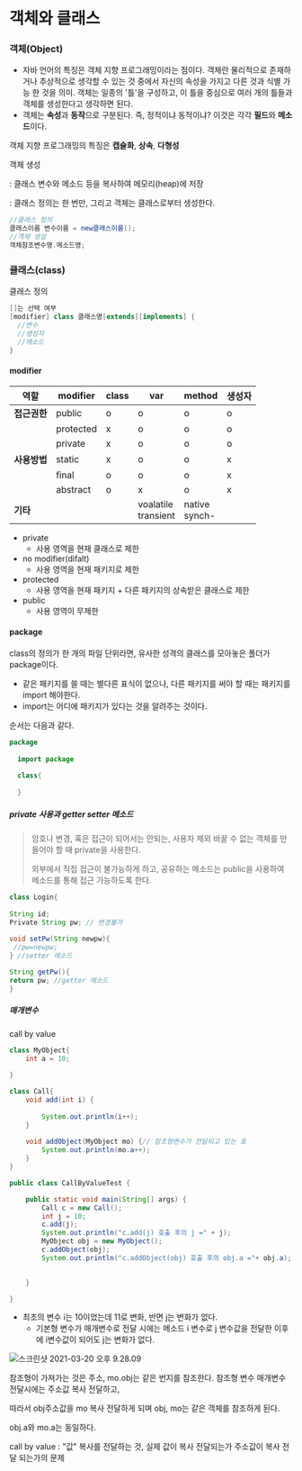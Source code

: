 # 객체와 클래스



### 객체(Object)

* 자바 언어의 특징은 객체 지향 프로그래밍이라는 점이다. 객체란 물리적으로 존재하거나 추상적으로 생각할 수 있는 것 중에서 자신의 속성을 가지고 다른 것과 식별 가능 한 것을 의미. 객체는 일종의 '틀'을 구성하고, 이 틀을 중심으로 여러 개의 틀들과 객체를 생성한다고 생각하면 된다. 
* 객체는 **속성**과 **동작**으로 구분된다. 즉, 정적이냐 동적이냐? 이것은 각각 **필드**와 **메소드**이다.

객체 지향 프로그래밍의 특징은 **캡슐화**, **상속**, **다형성**



객체 생성

: 클래스 변수와 메소드 등을 복사하여 메모리(heap)에 저장

: 클래스 정의는 한 번만, 그리고 객체는 클래스로부터 생성한다. 

````java
//클래스 정의
클래스이름 변수이름 = new클래스이름();
//객체 생성
객체참조변수명.메소드명;
````



### 클래스(class)

클래스 정의

````java
[]는 선택 여부
[modifier] class 클래스명[extends][implements] {
  //변수
  //생성자
  //메소드
}
````



#### modifier

| 역할         | modifier  | class | var                      | method             | 생성자 |
| ------------ | --------- | ----- | ------------------------ | ------------------ | ------ |
| **접근권한** | public    | o     | o                        | o                  | o      |
|              | protected | x     | o                        | o                  | o      |
|              | private   | x     | o                        | o                  | o      |
| **사용방법** | static    | x     | o                        | o                  | x      |
|              | final     | o     | o                        | o                  | x      |
|              | abstract  | o     | x                        | o                  | x      |
| **기타**     |           |       | voalatile<br />transient | native<br />synch- |        |

* private
  * 사용 영역을 현재 클래스로 제한
* no modifier(difalt)
  * 사용 영역을 현재 패키지로 제한
* protected
  * 사용 영역을 현재 패키지 + 다른 패키지의 상속받은 클래스로 제한
* public
  * 사용 영역이 무제한



#### package

class의 정의가 한 개의 파일 단위라면, 유사한 성격의 클래스를 모아놓은 폴더가 package이다. 

* 같은 패키지를 쓸 때는 별다른 표식이 없으나, 다른 패키지를 써야 할 때는 패키지를 import 해야한다. 
* import는 어디에 패키지가 있다는 것을 알려주는 것이다. 

순서는 다음과 같다. 

````java
package
  
  import package
  
  class{
    
  }
````



##### private 사용과 getter setter 메소드

> 암호나 변경, 혹은 접근이 되어서는 안되는, 사용자 제외 바꿀 수 없는 객체를 만들어야 할 때 private을 사용한다. 
>
> 외부에서 직접 접근이 불가능하게 하고, 공유하는 메소드는 public을 사용하여 메소드를 통해 접근 가능하도록 한다. 

````java
class Login{
  
String id;
Private String pw; // 변경불가
  
void setPw(String newpw){
 //pw=newpw;
} //setter 메소드

String getPw(){
return pw; //getter 메소드
}
````



##### 매개변수

call by value 

````java
class MyObject{
	int a = 10;
	
}

class Call{
	void add(int i) {
		 
		System.out.println(i++);   
	}
	
	void addObject(MyObject mo) {// 참조형변수가 전달되고 있는 표
		System.out.println(mo.a++);
	}
}

public class CallByValueTest {

	public static void main(String[] args) {
		Call c = new Call();
		int j = 10;
		c.add(j);
		System.out.println("c.add(j) 호출 후의 j =" + j);
	    MyObject obj = new MyObject();
		c.addObject(obj);
		System.out.println("c.addObject(obj) 호출 후의 obj.a ="+ obj.a);
		

	}

}
````

* 최초의 변수 i는 10이었는데 11로 변화, 반면 j는 변화가 없다. 
  * 기본형 변수가 매개변수로 전달 시에는 메소드 i 변수로 j 변수값을 전달한 이후에 i변수값이 되어도 j는 변화가 없다. 

![스크린샷 2021-03-20 오후 9.28.09](%E1%84%89%E1%85%B3%E1%84%8F%E1%85%B3%E1%84%85%E1%85%B5%E1%86%AB%E1%84%89%E1%85%A3%E1%86%BA%202021-03-20%20%E1%84%8B%E1%85%A9%E1%84%92%E1%85%AE%209.28.09.png)

참조형이 가져가는 것은 주소, mo.obj는 같은 번지를 참조한다.  참조형 변수 매개변수 전달시에는 주소값 복사 전달하고, 

따라서 obj주소값을 mo 복사 전달하게 되며 obj, mo는 같은 객체를 참조하게 된다.

obj.a와 mo.a는 동일하다. 

call by value : "값" 복사를 전달하는 것, 실제 값이 복사 전달되는가 주소값이 복사 전달 되는가의 문제 





